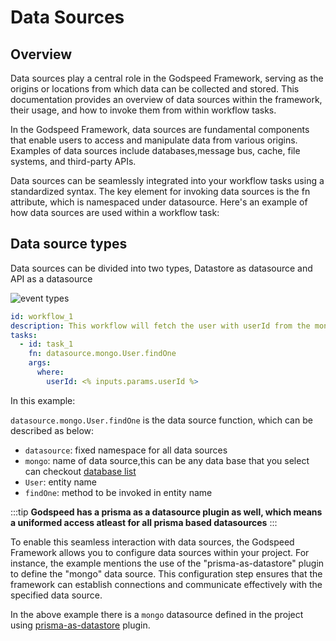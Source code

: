 # Data Sources
## Overview

Data sources play a central role in the Godspeed Framework, serving as the origins or locations from which data can be collected and stored. This documentation provides an overview of data sources within the framework, their usage, and how to invoke them from within workflow tasks.

In the Godspeed Framework, data sources are fundamental components that enable users to access and manipulate data from various origins. Examples of data sources include databases,message bus, cache, file systems, and third-party APIs.

Data sources can be seamlessly integrated into your workflow tasks using a standardized syntax. The key element for invoking data sources is the fn attribute, which is namespaced under datasource. Here's an example of how data sources are used within a workflow task:

## Data source types

Data sources can be divided into two types, Datastore as datasource and API as a datasource


<img src="https://res.cloudinary.com/dsvdiwazh/image/upload/v1704478971/Screenshot_from_2024-01-05_23-52-33_e8ihnh.png" alt="event types" />

```yaml
id: workflow_1
description: This workflow will fetch the user with userId from the mongo database
tasks:
  - id: task_1
    fn: datasource.mongo.User.findOne
    args:
      where:
        userId: <% inputs.params.userId %>
```

In this example:

`datasource.mongo.User.findOne` is the data source function, which can be described as below:

  - `datasource`: fixed namespace for all data sources
  - `mongo`: name of data source,this can be any data base that you select can checkout [database list](/docs/getting-started/create-blog-project#prisma-supports-wide-range-of-databases)
  - `User`: entity name
  - `findOne`: method to be invoked in entity name


:::tip **Godspeed has a prisma as a datasource plugin as well, which means a uniformed access atleast for all prisma based datasources**
:::


To enable this seamless interaction with data sources, the Godspeed Framework allows you to configure data sources within your project. For instance, the example mentions the use of the "prisma-as-datastore" plugin to define the "mongo" data source. This configuration step ensures that the framework can establish connections and communicate effectively with the specified data source.

In the above example there is a `mongo` datasource defined in the project using [prisma-as-datastore](https://www.npmjs.com/package/@godspeedsystems/plugins-prisma-as-datastore) plugin.